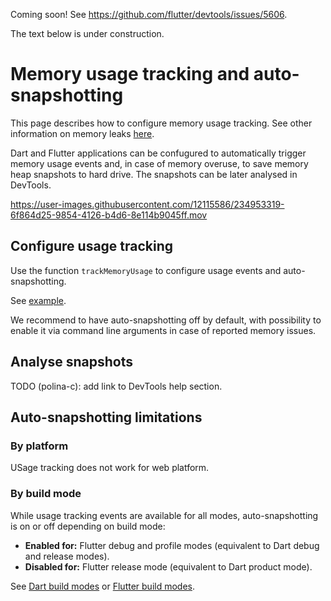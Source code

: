 Coming soon! See https://github.com/flutter/devtools/issues/5606.

The text below is under construction.

# Memory usage tracking and auto-snapshotting

This page describes how to configure memory usage tracking.
See other information on memory leaks [here](../README.md).

Dart and Flutter applications can be confugured to automatically
trigger memory usage events and, in case of memory overuse, to save
memory heap snapshots to hard drive.
The snapshots can be later analysed in DevTools.

https://user-images.githubusercontent.com/12115586/234953319-6f864d25-9854-4126-b4d6-8e114b9045ff.mov

## Configure usage tracking

Use the function `trackMemoryUsage` to configure usage events and auto-snapshotting.

See [example](../more_examples/autosnapshotting/).

We
recommend to have auto-snapshotting off by default, with possibility
to enable it via command line arguments in case of reported memory issues.

## Analyse snapshots

TODO (polina-c): add link to DevTools help section.

## Auto-snapshotting limitations

### By platform

USage tracking does not work for web platform.

### By build mode

While usage tracking events are available for all modes, auto-snapshotting
is on or off depending on build mode:

* **Enabled for:** Flutter debug and profile modes (equivalent to Dart debug and release modes).
* **Disabled for:** Flutter release mode (equivalent to Dart product mode).

See [Dart build modes](https://github.com/dart-lang/site-www/issues/4436)
or [Flutter build modes](https://docs.flutter.dev/testing/build-modes).
